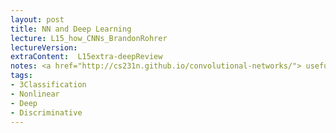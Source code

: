 ```yaml
---
layout: post
title: NN and Deep Learning
lecture: L15_how_CNNs_BrandonRohrer
lectureVersion: 
extraContent:  L15extra-deepReview
notes: <a href="http://cs231n.github.io/convolutional-networks/"> useful CNN</a> 
tags:
- 3Classification
- Nonlinear
- Deep
- Discriminative
---
```

